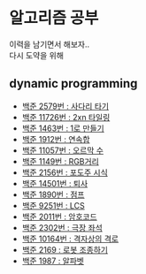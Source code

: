 # 알고리즘 공부
이력을 남기면서 해보자..<br>
다시 도약을 위해


## dynamic programming
* [백준 2579번 : 사다리 타기](./src/main/java/com/backjoon/dynamic/p2579)
* [백준 11726번 : 2xn 타일링](./src/main/java/com/backjoon/dynamic/p11726)
* [백준 1463번 : 1로 만들기](./src/main/java/com/backjoon/dynamic/p1463)
* [백준 1912번 : 연속합](./src/main/java/com/backjoon/dynamic/p1912)
* [백준 11057번 : 오르막 수](./src/main/java/com/backjoon/dynamic/p11057)
* [백준 1149번 : RGB거리](./src/main/java/com/backjoon/dynamic/p1149)
* [백준 2156번 : 포도주 시식](./src/main/java/com/backjoon/dynamic/p2156)
* [백준 14501번 : 퇴사](./src/main/java/com/backjoon/dynamic/p14501)
* [백준 1890번 : 점프](./src/main/java/com/backjoon/dynamic/p1890)
* [백준 9251번 : LCS](./src/main/java/com/backjoon/dynamic/p9251)
* [백준 2011번 : 암호코드](./src/main/java/com/backjoon/dynamic/p2011)
* [백준 2302번 : 극장 좌석](./src/main/java/com/backjoon/dynamic/p2302)
* [백준 10164번 : 격자상의 격로](./src/main/java/com/backjoon/dynamic/p10164)
* [백준 2169 : 로봇 조종하기](./src/main/java/com/backjoon/dynamic/p2169)
* [백준 1987 : 알파벳](./src/main/java/com/backjoon/dynamic/p1987)